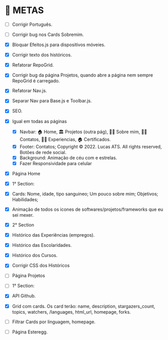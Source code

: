 # 🎯 METAS

- [ ] Corrigir Português.
- [ ] Corrigir bug nos Cards Sobremim.
- [X] Bloquar Efeitos.js para dispositivos móveies.
- [X] Corrigir texto dos históricos.
- [X] Refatorar RepoGrid.
- [X] Corrigir bug da página Projetos, quando abre a página nem sempre RepoGrid é carregado.
- [X] Refatorar Nav.js.
 - [X] Separar Nav para Base.js e Toolbar.js.

- [X] SEO.

- [X] Igual em todas as páginas
  - [X] Navbar: 🏠 Home, 🏛️ Projetos (outra pág), 💁🏻 Sobre mim, 👨‍🎓 Contatos, 👩‍💻 Experiencias, 🏠 Certificados.
  - [X] Footer: Contatos; Copyright © 2022. Lucas ATS. All rights reserved, Botões de rede social.
  - [X] Background: Animação de céu com e estrelas.
  - [X] Fazer Responsividade para celular

- [X] Página Home
 - [X] 1° Section:
  - [X] Cards: Nome, idade, tipo sanguineo; Um pouco sobre mim; Objetivos; Habilidades;
  - [X] Animação de todos os icones de softwares/projetos/frameworks que eu sei mexer.

 - [X] 2° Section
  - [X] Histórico das Experiências (empregos).
  - [X] Histórico das Escolaridades.
  - [X] Histórico dos Cursos.
  - [X] Corrigir CSS dos Históricos

- [ ] Página Projetos
 - [ ] 1° Section:
  - [X] API Github.
  - [X] Grid com cards. Os card terão: name, description, stargazers_count, topics, watchers, /languages, html_url, homepage, forks.
  - [ ] Filtrar Cards por linguagem, homepage.

- [ ] Página Esteregg.